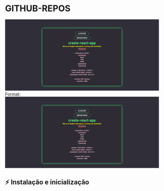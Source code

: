 # GITHUB-REPOS
![GITHUB-REPOS](https://github.com/oscarel/github-repos/blob/master/src/images/inforepo.png?raw=true)
Format: ![GITHUB-REPOS](https://github.com/oscarel/github-repos/blob/master/src/images/inforepo.png?raw=true)
## :zap: Instalação e inicialização

